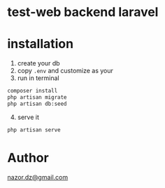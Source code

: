 # test-web backend laravel

# installation
1. create your db
2. copy `.env` and customize as your
3. run in terminal
```sh
composer install
php artisan migrate
php artisan db:seed
```
4. serve it
```sh
php artisan serve
```

# Author
nazor.dz@gmail.com
